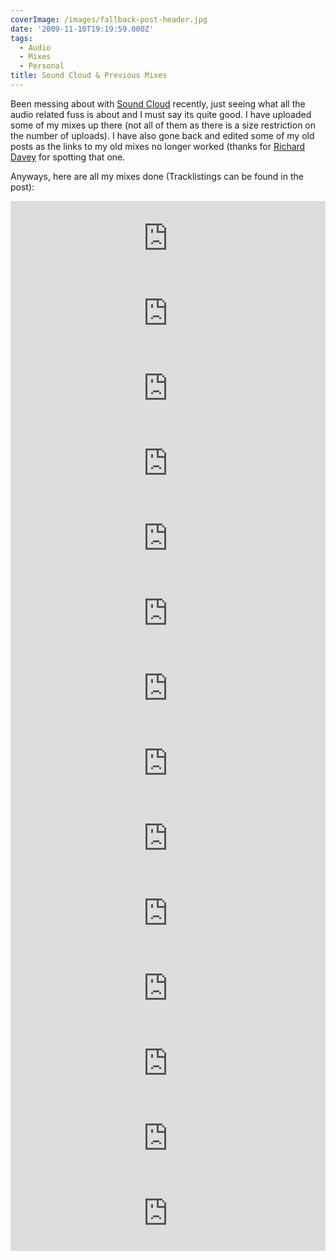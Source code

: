 ```yaml
---
coverImage: /images/fallback-post-header.jpg
date: '2009-11-10T19:19:59.000Z'
tags:
  - Audio
  - Mixes
  - Personal
title: Sound Cloud & Previous Mixes
---
```


Been messing about with [Sound Cloud](https://soundcloud.com/mike-cann) recently, just seeing what all the audio related fuss is about and I must say its quite good. I have uploaded some of my mixes up there (not all of them as there is a size restriction on the number of uploads). I have also gone back and edited some of my old posts as the links to my old mixes no longer worked (thanks for [Richard Davey](https://www.photonstorm.com/) for spotting that one.

<!-- more -->

Anyways, here are all my mixes done (Tracklistings can be found in the post):

<iframe width="100%" height="120" src="https://www.mixcloud.com/widget/iframe/?hide_cover=1&light=1&feed=%2Fmikeysee%2Fharmonics-part-1%2F" frameborder="0" ></iframe>

<iframe width="100%" height="120" src="https://www.mixcloud.com/widget/iframe/?hide_cover=1&light=1&feed=%2Fmikeysee%2Fharmonics-part-2%2F" frameborder="0" ></iframe>

<iframe width="100%" height="120" src="https://www.mixcloud.com/widget/iframe/?hide_cover=1&light=1&feed=%2Fmikeysee%2Fharmonics-part-3%2F" frameborder="0" ></iframe>

<iframe width="100%" height="120" src="https://www.mixcloud.com/widget/iframe/?hide_cover=1&light=1&feed=%2Fmikeysee%2Ffuture-harmonics%2F" frameborder="0" ></iframe>

<iframe width="100%" height="120" src="https://www.mixcloud.com/widget/iframe/?hide_cover=1&light=1&feed=%2Fmikeysee%2Fintelligence%2F" frameborder="0" ></iframe>

<iframe width="100%" height="120" src="https://www.mixcloud.com/widget/iframe/?hide_cover=1&light=1&feed=%2Fmikeysee%2Fartificial-chilltrip%2F" frameborder="0" ></iframe>

<iframe width="100%" height="120" src="https://www.mixcloud.com/widget/iframe/?hide_cover=1&light=1&feed=%2Fmikeysee%2Fartificial-blue-noise%2F" frameborder="0" ></iframe>

<iframe width="100%" height="120" src="https://www.mixcloud.com/widget/iframe/?hide_cover=1&light=1&feed=%2Fmikeysee%2Fartificial-second-harmonic%2F" frameborder="0" ></iframe>

<iframe width="100%" height="120" src="https://www.mixcloud.com/widget/iframe/?hide_cover=1&light=1&feed=%2Fmikeysee%2Fartificial-second-life%2F" frameborder="0" ></iframe>

<iframe width="100%" height="120" src="https://www.mixcloud.com/widget/iframe/?hide_cover=1&light=1&feed=%2Fmikeysee%2Fartificial-interlude%2F" frameborder="0" ></iframe>

<iframe width="100%" height="120" src="https://www.mixcloud.com/widget/iframe/?hide_cover=1&light=1&feed=%2Fmikeysee%2Fartificial-argon%2F" frameborder="0" ></iframe>

<iframe width="100%" height="120" src="https://www.mixcloud.com/widget/iframe/?hide_cover=1&light=1&feed=%2Fmikeysee%2Fartificial-iridium%2F" frameborder="0" ></iframe>

<iframe width="100%" height="120" src="https://www.mixcloud.com/widget/iframe/?hide_cover=1&light=1&feed=%2Fmikeysee%2Fartificial-argon-isotope%2F" frameborder="0" ></iframe>

<iframe width="100%" height="120" src="https://www.mixcloud.com/widget/iframe/?hide_cover=1&light=1&feed=%2Fmikeysee%2Fcoalescent%2F" frameborder="0" ></iframe>

